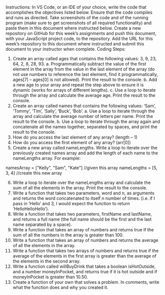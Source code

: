 Instructions: In VS Code, or an IDE of your choice, write the code that accomplishes the objectives listed below. Ensure that the code compiles and runs as directed. Take screenshots of the code and of the running program (make sure to get screenshots of all required functionality) and paste them in this document where instructed below. Create a new repository on GitHub for this week’s assignments and push this document, with your JavaScript project code, to the repository. Add the URL for this week’s repository to this document where instructed and submit this document to your instructor when complete.
Coding Steps:
1.	Create an array called ages that contains the following values: 3, 9, 23, 64, 2, 8, 28, 93.
a.	Programmatically subtract the value of the first element in the array from the value in the last element of the array (do not use numbers to reference the last element, find it programmatically, ages[7] – ages[0] is not allowed). Print the result to the console.
b.	Add a new age to your array and repeat the step above to ensure it is dynamic (works for arrays of different lengths).
c.	Use a loop to iterate through the array and calculate the average age. Print the result to the console.
2.	Create an array called names that contains the following values: ‘Sam’, ‘Tommy’, ‘Tim’, ‘Sally’, ‘Buck’, ‘Bob’.
a.	Use a loop to iterate through the array and calculate the average number of letters per name. Print the result to the console.
b.	Use a loop to iterate through the array again and concatenate all the names together, separated by spaces, and print the result to the console.
3.	How do you access the last element of any array? (length – 1)
4.	How do you access the first element of any array? (arr[0])
5.	Create a new array called nameLengths. Write a loop to iterate over the previously created names array and add the length of each name to the nameLengths array.
For example:

namesArray = ["Kelly", "Sam", "Kate"] //given this array
nameLengths = [5, 3, 4] //create this new array


6.	Write a loop to iterate over the nameLengths array and calculate the sum of all the elements in the array. Print the result to the console.
7.	Write a function that takes two parameters, word and n, as arguments and returns the word concatenated to itself n number of times. (i.e. if I pass in ‘Hello’ and 3, I would expect the function to return ‘HelloHelloHello’).
8.	Write a function that takes two parameters, firstName and lastName, and returns a full name (the full name should be the first and the last name separated by a space).
9.	Write a function that takes an array of numbers and returns true if the sum of all the numbers in the array is greater than 100.
10.	Write a function that takes an array of numbers and returns the average of all the elements in the array.
11.	Write a function that takes two arrays of numbers and returns true if the average of the elements in the first array is greater than the average of the elements in the second array.
12.	Write a function called willBuyDrink that takes a boolean isHotOutside, and a number moneyInPocket, and returns true if it is hot outside and if moneyInPocket is greater than 10.50.
13.	Create a function of your own that solves a problem. In comments, write what the function does and why you created it.
